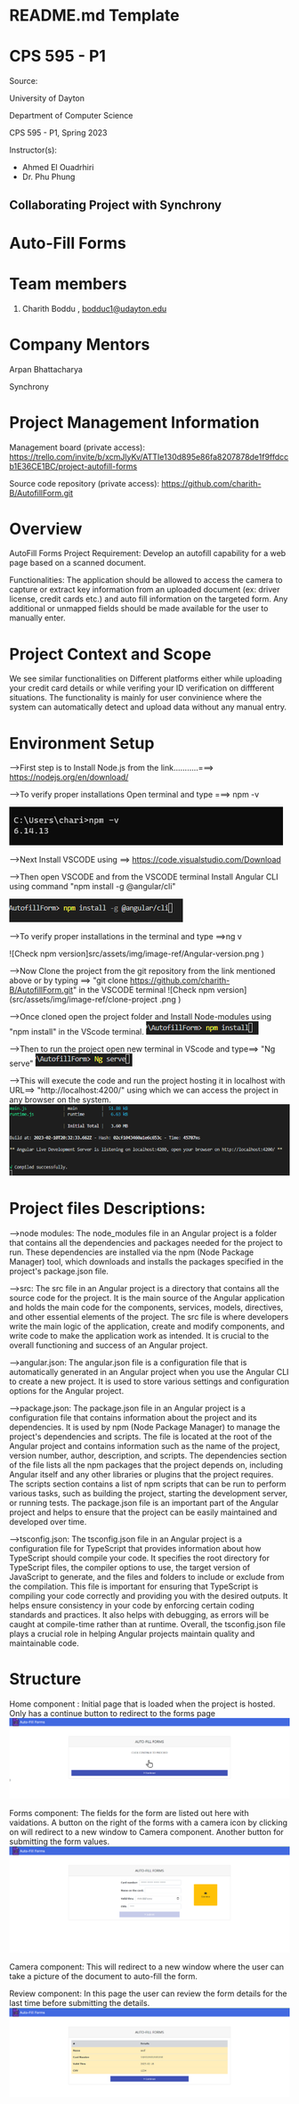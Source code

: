 # README.md Template

# CPS 595 - P1

Source: 

University of Dayton

Department of Computer Science

CPS 595 - P1, Spring 2023


Instructor(s):

- Ahmed El Ouadrhiri
- Dr. Phu Phung 


##  Collaborating Project with Synchrony


# Auto-Fill Forms


# Team members

1.  Charith Boddu , bodduc1@udayton.edu



# Company Mentors

Arpan Bhattacharya

Synchrony



# Project Management Information

Management board (private access): https://trello.com/invite/b/xcmJlyKv/ATTIe130d895e86fa8207878de1f9ffdccb1E36CE1BC/project-autofill-forms

Source code repository (private access): https://github.com/charith-B/AutofillForm.git



# Overview

AutoFill Forms
Project Requirement: Develop an autofill capability for a web page based on a scanned document. 

Functionalities:
The application should be allowed to access the camera to capture or extract key information from an uploaded document (ex: driver license, credit cards etc.) and auto fill information on the targeted form.
Any additional or unmapped fields should be made available for the user to manually enter.


# Project Context and Scope

We see similar functionalities on Different platforms either while uploading your credit card details or while verifing your ID verification on diffferent situations. 
The functionality is mainly for user convinience where the system can automatically detect and upload data without any manual entry.

# Environment Setup

-->First step is to Install  Node.js  from the link...........===>   https://nodejs.org/en/download/

-->To verify proper installations Open terminal and type ===> npm -v

![Check npm version](src/assets/img/image-ref/check-npm-version.png )

-->Next Install VSCODE using ==> https://code.visualstudio.com/Download

-->Then open VSCODE and  from the VSCODE terminal Install Angular CLI using command "npm install -g @angular/cli"

![Check npm version](src/assets/img/image-ref/Angular-installation.png  )


-->To verify proper installations in the terminal and type ==>ng v

![Check npm version]src/assets/img/image-ref/Angular-version.png  )


-->Now Clone the project from the git repository from the link mentioned above or by typing ==> "git clone https://github.com/charith-B/AutofillForm.git" in the VSCODE terminal
![Check npm version](src/assets/img/image-ref/clone-project .png  )


-->Once cloned open the project folder and Install Node-modules using "npm install" in the VScode terminal.
	![Check npm version](src/assets/img/image-ref/npm-install.png  )


-->Then to run the project open new terminal in VScode and type==> "Ng serve"
	![Check npm version](src/assets/img/image-ref/ng-serve.png  )


-->This will execute the code and run the project hosting it in localhost with URL==> "http://localhost:4200/" using which we can access the project in any browser on the system.
	![Check npm version](src/assets/img/image-ref/host-project.png  )


# Project files Descriptions:

-->node modules:
     The node_modules file in an Angular project is a folder that contains all the dependencies and packages needed for the project to run.
     These dependencies are installed via the npm (Node Package Manager) tool, which downloads and installs the packages specified in the project's package.json file.

-->src: 
     The src file in an Angular project is a directory that contains all the source code for the project. It is the main source of the Angular application and holds the main code for the components, services, models, directives, and other essential elements of the project.
     The src file is where developers write the main logic of the application, create and modify components, and write code to make the application work as intended. It is crucial to the overall functioning and success of an Angular project.

-->angular.json:
     The angular.json file is a configuration file that is automatically generated in an Angular project when you use the Angular CLI to create a new project. It is used to store various settings and configuration options for the Angular project.

-->package.json:
     The package.json file in an Angular project is a configuration file that contains information about the project and its dependencies. It is used by npm (Node Package Manager) to manage the project's dependencies and scripts. 
     The file is located at the root of the Angular project and contains information such as the name of the project, version number, author, description, and scripts. 
     The dependencies section of the file lists all the npm packages that the project depends on, including Angular itself and any other libraries or plugins that the project requires. 
     The scripts section contains a list of npm scripts that can be run to perform various tasks, such as building the project, starting the development server, or running tests. 
     The package.json file is an important part of the Angular project and helps to ensure that the project can be easily maintained and developed over time.

-->tsconfig.json:
     The tsconfig.json file in an Angular project is a configuration file for TypeScript that provides information about how TypeScript should compile your code.
     It specifies the root directory for TypeScript files, the compiler options to use, the target version of JavaScript to generate, and the files and folders to include or exclude from the compilation. 
     This file is important for ensuring that TypeScript is compiling your code correctly and providing you with the desired outputs. It helps ensure consistency in your code by enforcing certain coding standards and practices.
     It also helps with debugging, as errors will be caught at compile-time rather than at runtime. Overall, the tsconfig.json file plays a crucial role in helping Angular projects maintain quality and maintainable code.

# Structure

Home component :
			Initial page that is loaded when the project is hosted. Only has a continue button to redirect to the forms page
	![Check npm version](src/assets/img/image-ref/home-component.png  )


Forms component: 
			The fields for the form are listed out here with vaidations. A button on the right of the forms with a camera icon by clicking on will redirect to a new window to Camera component. Another button for submitting the form values.
	![Check npm version](src/assets/img/image-ref/Forms-component.png  )

                     
Camera component: 
			This will redirect to a new window where the user can take a picture of the document to auto-fill the form. 
	


Review component: 
			In this page the user can review the form details for the last time before submitting the details.
	![Check npm version](src/assets/img/image-ref/Review-component.png  )





